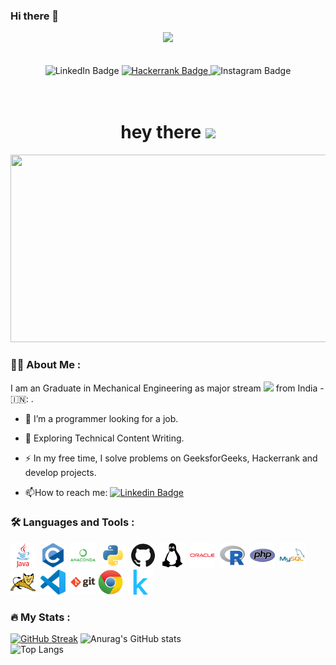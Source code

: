 ### Hi there 👋

<!--
**chekri5512/chekri5512** is a ✨ _special_ ✨ repository because its `README.md` (this file) appears on your GitHub profile.

Here are some ideas to get you started:

- 🔭 I’m currently working on ...
- 🌱 I’m currently learning ...
- 👯 I’m looking to collaborate on ...
- 🤔 I’m looking for help with ...
- 💬 Ask me about ...
- 📫 How to reach me: ...
- 😄 Pronouns: ...
- ⚡ Fun fact: ...
-->
<div id="header" align="center">
  <img src="https://media1.giphy.com/media/jRf5fsn8G6YaogAWxn/giphy.gif?cid=6c09b9521y7l4bs5wl3s3atq8bze0beio7r702srybp9fadf&rid=giphy.gif&ct=s" width="100"/>
</div>
<br>
<br>
<!-- Social profiles -->
<div align = "center">
<div id="badges">
  <a href="https://www.linkedin.com/in/chakradhar-ganjala-15aa97245/" style="text-decoration: none">
    <img src="https://img.shields.io/badge/LinkedIn-blue?style=for-the-badge&logo=linkedin&logoColor=white" alt="LinkedIn Badge"/>
  </a>
  <a href="https://www.hackerrank.com/chekri5512">
    <img src="https://cdn.prod.website-files.com/66b6d7fd4d3e9cef94717176/6715d41d809c171b16ea5612_Hackerrank%20Cursor%20Favicon.png" alt="Hackerrank Badge"/>
  </a>
  <a href="https://www.instagram.com/chekrirebel/" style="text-decoration: none">
    <img src="https://cdn.worldvectorlogo.com/logos/instagram-2016-5.svg" width="25" alt="Instagram Badge"/>
  </a>
</div>

<!-- profile views -->
<br>
<img src="https://komarev.com/ghpvc/?username=chekri5512&style=flat-square&color=blue" alt=""/>

<!-- Hey there Gif -->
<h1>
  hey there
  <img src="https://media.giphy.com/media/hvRJCLFzcasrR4ia7z/giphy.gif" width="30px"/>
</h1>

<div align="center">
  <img src="https://media.giphy.com/media/dWesBcTLavkZuG35MI/giphy.gif" width="600" height="300"/>
</div>
</div>

<!-- about me -->

### :man_technologist: About Me :
I am an Graduate in Mechanical Engineering as major stream <img src="https://media.giphy.com/media/WUlplcMpOCEmTGBtBW/giphy.gif" width="30"> from India - 🇮🇳: .
- :telescope: I’m a programmer looking for a job.

- :seedling: Exploring Technical Content Writing.

- :zap: In my free time, I solve problems on GeeksforGeeks, Hackerrank and develop projects.

- :mailbox:How to reach me: [![Linkedin Badge](https://img.shields.io/badge/-ChakradharGanjala-blue?style=flat&logo=Linkedin&logoColor=white[)](https://www.linkedin.com/in/chakradhar-ganjala-15aa97245/)

<!-- technologies and tools -->

### :hammer_and_wrench: Languages and Tools :
<div>
  <img src="https://github.com/devicons/devicon/blob/master/icons/java/java-original-wordmark.svg" title="Java" alt="Java" width="40" height="40"/>&nbsp;
  <img src="https://raw.githubusercontent.com/devicons/devicon/1119b9f84c0290e0f0b38982099a2bd027a48bf1/icons/c/c-original.svg" title="C" alt="C" width="40" height="40"/>&nbsp;
  <img src="https://raw.githubusercontent.com/devicons/devicon/1119b9f84c0290e0f0b38982099a2bd027a48bf1/icons/anaconda/anaconda-original-wordmark.svg" title="Annoconda" alt="annocanda" width="40" height="40"/>&nbsp;
  <img src="https://raw.githubusercontent.com/devicons/devicon/1119b9f84c0290e0f0b38982099a2bd027a48bf1/icons/python/python-original.svg" title="python" alt="python" width="40" height="40"/>&nbsp;
  <img src="https://raw.githubusercontent.com/devicons/devicon/1119b9f84c0290e0f0b38982099a2bd027a48bf1/icons/github/github-original.svg" title = "GitHUb" alt="GitHUb" width="40" height="40"/>&nbsp;
  <img src="https://raw.githubusercontent.com/devicons/devicon/1119b9f84c0290e0f0b38982099a2bd027a48bf1/icons/linux/linux-plain.svg"  title="linux" alt="linux" width="40" height="40"/>&nbsp;
  <img src="https://raw.githubusercontent.com/devicons/devicon/1119b9f84c0290e0f0b38982099a2bd027a48bf1/icons/oracle/oracle-original.svg" title="oracle" alt="oracle" width="40" height="40"/>&nbsp; 
  <img src="https://raw.githubusercontent.com/devicons/devicon/1119b9f84c0290e0f0b38982099a2bd027a48bf1/icons/r/r-original.svg" title="R"  alt="R" width="40" height="40"/>&nbsp;
  <img src="https://raw.githubusercontent.com/devicons/devicon/1119b9f84c0290e0f0b38982099a2bd027a48bf1/icons/php/php-original.svg" title="PHP" alt="PHP" width="40" height="40"/>&nbsp;
  <img src="https://github.com/devicons/devicon/blob/master/icons/mysql/mysql-original-wordmark.svg" title="MySQL"  alt="MySQL" width="40" height="40"/>&nbsp;
  <img src="https://raw.githubusercontent.com/devicons/devicon/1119b9f84c0290e0f0b38982099a2bd027a48bf1/icons/tomcat/tomcat-original.svg" title="Tomcat" alt="Tomcat" width="40" height="40"/>&nbsp;
  <img src="https://raw.githubusercontent.com/devicons/devicon/1119b9f84c0290e0f0b38982099a2bd027a48bf1/icons/vscode/vscode-original.svg" title="VScode" alt="VScode" width="40" height="40"/>&nbsp;
  <img src="https://github.com/devicons/devicon/blob/master/icons/git/git-original-wordmark.svg" title="Git" **alt="Git" width="40" height="40"/>
  <img src="https://raw.githubusercontent.com/devicons/devicon/1119b9f84c0290e0f0b38982099a2bd027a48bf1/icons/chrome/chrome-original.svg" title = "Chrome" alt="chrome" width="40" height="40"/>&nbsp;
  <img src="https://raw.githubusercontent.com/devicons/devicon/1119b9f84c0290e0f0b38982099a2bd027a48bf1/icons/kaggle/kaggle-original.svg" title="Kaggle" alt="Kaggle" width="40" height="40"/>&nbsp;
</div>

<!-- Git stats -->

### :fire: My Stats :
[![GitHub Streak](https://github-readme-streak-stats.herokuapp.com?user=chekri5512&theme=dracula)](https://git.io/streak-stats)
![Anurag's GitHub stats](https://github-readme-stats.vercel.app/api?username=chekri5512&show_icons=true&theme=dracula)<br>
![Top Langs](https://github-readme-stats.vercel.app/api/top-langs/?username=chekri5512&theme=dracula)
